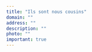 ```yaml
---
title: "Ils sont nous cousins"
domain: ""
address: ""
description: ""
photo: ""
important: true
---
```

